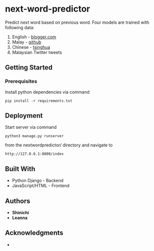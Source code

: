 # next-word-predictor

Predict next word based on previous word. Four models are trained with following data:

1. English - [blogger.com](http://u.cs.biu.ac.il/~koppel/BlogCorpus.htm)
2. Malay - [github](https://github.com/huseinzol05/Malaya-Dataset)
3. Chinese - [tsinghua](http://thuctc.thunlp.org/)
4. Malaysian Twitter tweets

## Getting Started

### Prerequisites

Install python dependencies via command

`pip install -r requirements.txt`

## Deployment

Start server via command

`python3 manage.py runserver`

from the nextwordpredictor/ directory and navigate to 

`http://127.0.0.1:8000/index`

## Built With

* Python Django - Backend
* JavaScript/HTML - Frontend

## Authors

* **Shinichi**
* **Leanna**


## Acknowledgments

*